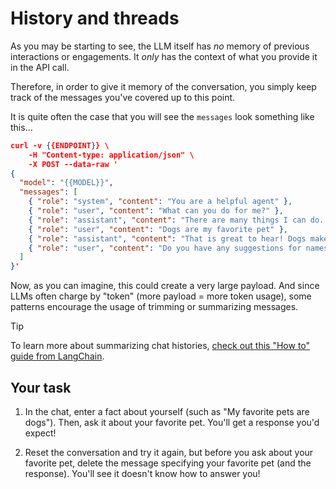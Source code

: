 # History and threads

As you may be starting to see, the LLM itself has _no_ memory of previous interactions or engagements. It _only_ has the context of what you provide it in the API call.

Therefore, in order to give it memory of the conversation, you simply keep track of the messages you've covered up to this point.

It is quite often the case that you will see the `messages` look something like this...

```json with-copy
curl -v {{ENDPOINT}} \
    -H "Content-type: application/json" \
    -X POST --data-raw '
{
  "model": "{{MODEL}}",
  "messages": [
    { "role": "system", "content": "You are a helpful agent" },
    { "role": "user", "content": "What can you do for me?" },
    { "role": "assistant", "content": "There are many things I can do. What do you need help with?" },
    { "role": "user", "content": "Dogs are my favorite pet" },
    { "role": "assistant", "content": "That is great to hear! Dogs make great pets!" },
    { "role": "user", "content": "Do you have any suggestions for names?" }
  ]
}'
```

Now, as you can imagine, this could create a very large payload. And since LLMs often charge by "token" (more payload = more token usage), some patterns encourage the usage of trimming or summarizing messages.

> [!tip]
> To learn more about summarizing chat histories, [check out this "How to" guide from LangChain](https://python.langchain.com/docs/how_to/chatbots_memory/#summary-memory).

## Your task

1. In the chat, enter a fact about yourself (such as "My favorite pets are dogs"). Then, ask it about your favorite pet. You'll get a response you'd expect!

2. Reset the conversation and try it again, but before you ask about your favorite pet, delete the message specifying your favorite pet (and the response). You'll see it doesn't know how to answer you!

